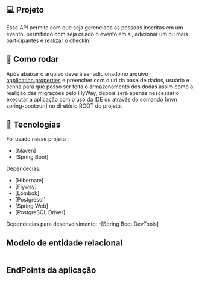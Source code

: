 ## 💻 Projeto

Essa API permite com que seja gerenciada as pessoas inscritas em um evento, permitindo com seja criado o evento em si, adicionar um ou mais participantes e realizar o checkIn.

## 📀 Como rodar

Após abaixar o arquivo deverá ser adicionado no arquivo [application.properties](src\main\resources\application.properties) e preencher com o url da base de dados, usuário e senha para que posso ser feita o armazenamento dos dodas assim como a realição das migrações pelo FlyWay, depois será apenas nescessario executar a aplicação com o uso da IDE ou através do comando [mvn spring-boot:run] no diretório ROOT do projeto.

## 🔧 Tecnologias

Foi usado nesse projeto :

- [Maven]
- [Spring Boot]

Dependecias:
- [Hibernate]
- [Flyway]
- [Lombok]
- [Postgresql]
- [Spring Web]
- [PostgreSQL Driver]

Dependecias para desenvolvimento:
-[Spring Boot DevTools]

## Modelo de entidade relacional

<p>
  <img src="">
</p>

## EndPoints da aplicação